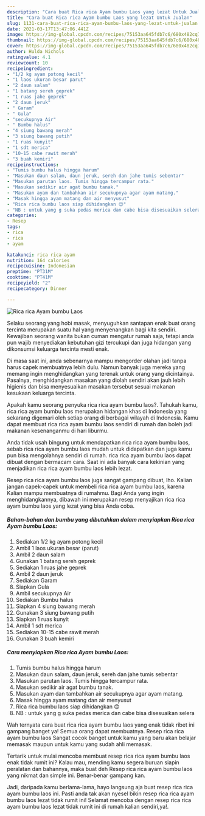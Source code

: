 ```yaml
---
description: "Cara buat Rica rica Ayam bumbu Laos yang lezat Untuk Jualan"
title: "Cara buat Rica rica Ayam bumbu Laos yang lezat Untuk Jualan"
slug: 1131-cara-buat-rica-rica-ayam-bumbu-laos-yang-lezat-untuk-jualan
date: 2021-03-17T13:47:06.441Z
image: https://img-global.cpcdn.com/recipes/75153aa645fdb7c6/680x482cq70/rica-rica-ayam-bumbu-laos-foto-resep-utama.jpg
thumbnail: https://img-global.cpcdn.com/recipes/75153aa645fdb7c6/680x482cq70/rica-rica-ayam-bumbu-laos-foto-resep-utama.jpg
cover: https://img-global.cpcdn.com/recipes/75153aa645fdb7c6/680x482cq70/rica-rica-ayam-bumbu-laos-foto-resep-utama.jpg
author: Hulda Nichols
ratingvalue: 4.1
reviewcount: 10
recipeingredient:
- "1/2 kg ayam potong kecil"
- "1 laos ukuran besar parut"
- "2 daun salam"
- "1 batang sereh geprek"
- "1 ruas jahe geprek"
- "2 daun jeruk"
- " Garam"
- " Gula"
- "secukupnya Air"
- " Bumbu halus"
- "4 siung bawang merah"
- "3 siung bawang putih"
- "1 ruas kunyit"
- "1 sdt merica"
- "10-15 cabe rawit merah"
- "3 buah kemiri"
recipeinstructions:
- "Tumis bumbu halus hingga harum"
- "Masukan daun salam, daun jeruk, sereh dan jahe tumis sebentar"
- "Masukan parutan laos. Tumis hingga tercampur rata."
- "Masukan sedikir air agat bumbu tanak."
- "Masukan ayam dan tambahkan air secukupnya agar ayam matang."
- "Masak hingga ayam matang dan air menyusut"
- "Rica rica bumbu laos siap dihidangkan 😊"
- "NB : untuk yang g suka pedas merica dan cabe bisa disesuaikan selera"
categories:
- Resep
tags:
- rica
- rica
- ayam

katakunci: rica rica ayam 
nutrition: 164 calories
recipecuisine: Indonesian
preptime: "PT31M"
cooktime: "PT41M"
recipeyield: "2"
recipecategory: Dinner

---
```



![Rica rica Ayam bumbu Laos](https://img-global.cpcdn.com/recipes/75153aa645fdb7c6/680x482cq70/rica-rica-ayam-bumbu-laos-foto-resep-utama.jpg)

Selaku seorang yang hobi masak, menyuguhkan santapan enak buat orang tercinta merupakan suatu hal yang menyenangkan bagi kita sendiri. Kewajiban seorang  wanita bukan cuman mengatur rumah saja, tetapi anda pun wajib menyediakan kebutuhan gizi tercukupi dan juga hidangan yang dikonsumsi keluarga tercinta mesti enak.

Di masa  saat ini, anda sebenarnya mampu mengorder olahan jadi tanpa harus capek membuatnya lebih dulu. Namun banyak juga mereka yang memang ingin menghidangkan yang terenak untuk orang yang dicintainya. Pasalnya, menghidangkan masakan yang diolah sendiri akan jauh lebih higienis dan bisa menyesuaikan masakan tersebut sesuai makanan kesukaan keluarga tercinta. 



Apakah kamu seorang penyuka rica rica ayam bumbu laos?. Tahukah kamu, rica rica ayam bumbu laos merupakan hidangan khas di Indonesia yang sekarang digemari oleh setiap orang di berbagai wilayah di Indonesia. Kamu dapat membuat rica rica ayam bumbu laos sendiri di rumah dan boleh jadi makanan kesenanganmu di hari liburmu.

Anda tidak usah bingung untuk mendapatkan rica rica ayam bumbu laos, sebab rica rica ayam bumbu laos mudah untuk didapatkan dan juga kamu pun bisa mengolahnya sendiri di rumah. rica rica ayam bumbu laos dapat dibuat dengan bermacam cara. Saat ini ada banyak cara kekinian yang menjadikan rica rica ayam bumbu laos lebih lezat.

Resep rica rica ayam bumbu laos juga sangat gampang dibuat, lho. Kalian jangan capek-capek untuk membeli rica rica ayam bumbu laos, karena Kalian mampu membuatnya di rumahmu. Bagi Anda yang ingin menghidangkannya, dibawah ini merupakan resep menyajikan rica rica ayam bumbu laos yang lezat yang bisa Anda coba.

<!--inarticleads1-->

##### Bahan-bahan dan bumbu yang dibutuhkan dalam menyiapkan Rica rica Ayam bumbu Laos:

1. Sediakan 1/2 kg ayam potong kecil
1. Ambil 1 laos ukuran besar (parut)
1. Ambil 2 daun salam
1. Gunakan 1 batang sereh geprek
1. Sediakan 1 ruas jahe geprek
1. Ambil 2 daun jeruk
1. Sediakan  Garam
1. Siapkan  Gula
1. Ambil secukupnya Air
1. Sediakan  Bumbu halus
1. Siapkan 4 siung bawang merah
1. Gunakan 3 siung bawang putih
1. Siapkan 1 ruas kunyit
1. Ambil 1 sdt merica
1. Sediakan 10-15 cabe rawit merah
1. Gunakan 3 buah kemiri




<!--inarticleads2-->

##### Cara menyiapkan Rica rica Ayam bumbu Laos:

1. Tumis bumbu halus hingga harum
1. Masukan daun salam, daun jeruk, sereh dan jahe tumis sebentar
1. Masukan parutan laos. Tumis hingga tercampur rata.
1. Masukan sedikir air agat bumbu tanak.
1. Masukan ayam dan tambahkan air secukupnya agar ayam matang.
1. Masak hingga ayam matang dan air menyusut
1. Rica rica bumbu laos siap dihidangkan 😊
1. NB : untuk yang g suka pedas merica dan cabe bisa disesuaikan selera




Wah ternyata cara buat rica rica ayam bumbu laos yang enak tidak ribet ini gampang banget ya! Semua orang dapat membuatnya. Resep rica rica ayam bumbu laos Sangat cocok banget untuk kamu yang baru akan belajar memasak maupun untuk kamu yang sudah ahli memasak.

Tertarik untuk mulai mencoba membuat resep rica rica ayam bumbu laos enak tidak rumit ini? Kalau mau, mending kamu segera buruan siapin peralatan dan bahannya, maka buat deh Resep rica rica ayam bumbu laos yang nikmat dan simple ini. Benar-benar gampang kan. 

Jadi, daripada kamu berlama-lama, hayo langsung aja buat resep rica rica ayam bumbu laos ini. Pasti anda tak akan nyesel bikin resep rica rica ayam bumbu laos lezat tidak rumit ini! Selamat mencoba dengan resep rica rica ayam bumbu laos lezat tidak rumit ini di rumah kalian sendiri,ya!.

